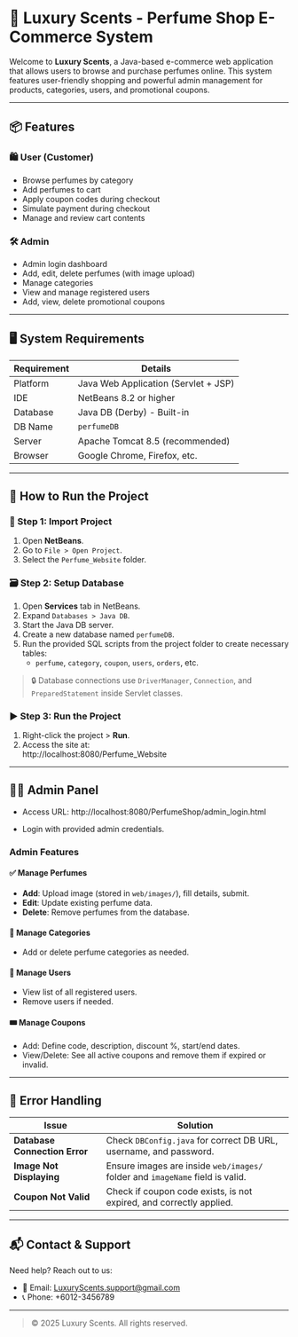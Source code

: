 # 💎 Luxury Scents - Perfume Shop E-Commerce System

Welcome to **Luxury Scents**, a Java-based e-commerce web application that allows users to browse and purchase perfumes online. This system features user-friendly shopping and powerful admin management for products, categories, users, and promotional coupons.

---

## 📦 Features

### 🛍️ User (Customer)
- Browse perfumes by category
- Add perfumes to cart
- Apply coupon codes during checkout
- Simulate payment during checkout
- Manage and review cart contents

### 🛠️ Admin
- Admin login dashboard
- Add, edit, delete perfumes (with image upload)
- Manage categories
- View and manage registered users
- Add, view, delete promotional coupons

---

## 🖥️ System Requirements

| Requirement  | Details                          |
|-------------|----------------------------------|
| Platform     | Java Web Application (Servlet + JSP) |
| IDE          | NetBeans 8.2 or higher           |
| Database     | Java DB (Derby) - Built-in       |
| DB Name      | `perfumeDB`                      |
| Server       | Apache Tomcat 8.5 (recommended)  |
| Browser      | Google Chrome, Firefox, etc.     |

---

## 🚀 How to Run the Project

### 🔧 Step 1: Import Project
1. Open **NetBeans**.
2. Go to `File > Open Project`.
3. Select the `Perfume_Website` folder.

### 🗃️ Step 2: Setup Database
1. Open **Services** tab in NetBeans.
2. Expand `Databases > Java DB`.
3. Start the Java DB server.
4. Create a new database named `perfumeDB`.
5. Run the provided SQL scripts from the project folder to create necessary tables:  
   - `perfume`, `category`, `coupon`, `users`, `orders`, etc.

> 🔒 Database connections use `DriverManager`, `Connection`, and `PreparedStatement` inside Servlet classes.

### ▶️ Step 3: Run the Project
1. Right-click the project > **Run**.
2. Access the site at:  
http://localhost:8080/Perfume_Website

---

## 🧑‍💼 Admin Panel

- Access URL: http://localhost:8080/PerfumeShop/admin_login.html


- Login with provided admin credentials.

### Admin Features

#### ✅ Manage Perfumes
- **Add**: Upload image (stored in `web/images/`), fill details, submit.
- **Edit**: Update existing perfume data.
- **Delete**: Remove perfumes from the database.

#### 📂 Manage Categories
- Add or delete perfume categories as needed.

#### 👥 Manage Users
- View list of all registered users.
- Remove users if needed.

#### 🎟️ Manage Coupons
- Add: Define code, description, discount %, start/end dates.
- View/Delete: See all active coupons and remove them if expired or invalid.

---

## 🧰 Error Handling

| Issue                     | Solution                                                                 |
|--------------------------|--------------------------------------------------------------------------|
| **Database Connection Error** | Check `DBConfig.java` for correct DB URL, username, and password.         |
| **Image Not Displaying**      | Ensure images are inside `web/images/` folder and `imageName` field is valid. |
| **Coupon Not Valid**          | Check if coupon code exists, is not expired, and correctly applied.        |

---

## 📬 Contact & Support

Need help? Reach out to us:

- 📧 Email: [LuxuryScents.support@gmail.com](mailto:LuxuryScents.support@gmail.com)  
- 📞 Phone: +6012-3456789

---

> © 2025 Luxury Scents. All rights reserved.

